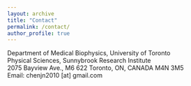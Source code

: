 ```yaml
---
layout: archive
title: "Contact"
permalink: /contact/
author_profile: true
---
```

Department of Medical Biophysics, University of Toronto<br>
Physical Sciences, Sunnybrook Research Institute<br>
2075 Bayview Ave., M6 622
Toronto, ON, CANADA M4N 3M5<br>
Email: chenjn2010 [at] gmail.com

